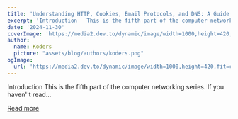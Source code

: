 ```yaml
---
title: 'Understanding HTTP, Cookies, Email Protocols, and DNS: A Guide to Key Internet Technologies'
excerpt: 'Introduction   This is the fifth part of the computer networking series. If you haven''t read...'
date: '2024-11-30'
coverImage: 'https://media2.dev.to/dynamic/image/width=1000,height=420,fit=cover,gravity=auto,format=auto/https%3A%2F%2Fdev-to-uploads.s3.amazonaws.com%2Fuploads%2Farticles%2Fwwq0lsqvxurpm6eli1nj.png'
author:
  name: Koders
  picture: "assets/blog/authors/koders.png"
ogImage:
  url: 'https://media2.dev.to/dynamic/image/width=1000,height=420,fit=cover,gravity=auto,format=auto/https%3A%2F%2Fdev-to-uploads.s3.amazonaws.com%2Fuploads%2Farticles%2Fwwq0lsqvxurpm6eli1nj.png'
---
```


Introduction   This is the fifth part of the computer networking series. If you haven''t read...

[Read more](https://dev.to/vignesh_j/understanding-http-cookies-email-protocols-and-dns-a-guide-to-key-internet-technologies-45a)
